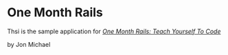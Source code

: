 # One Month Rails

Thsi is the sample application for
[*One Month Rails: Teach Yourself To Code*](http://onemonthrails.com)

by Jon Michael 